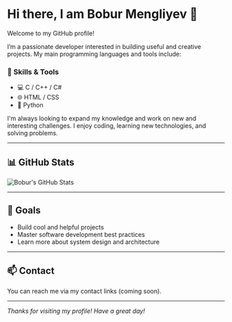 # Hi there, I am Bobur Mengliyev 👋

Welcome to my GitHub profile!

I’m a passionate developer interested in building useful and creative projects. My main programming languages and tools include:

### 🧰 Skills & Tools
- 💻 C / C++ / C#
- 🌐 HTML / CSS
- 🐍 Python

I'm always looking to expand my knowledge and work on new and interesting challenges. I enjoy coding, learning new technologies, and solving problems.

---

## 📊 GitHub Stats

![Bobur's GitHub Stats](https://github-readme-stats.vercel.app/api?username=Bobur%20Mengliyev&show_icons=true&theme=tokyonight&hide_border=true)

---

## 🚀 Goals
- Build cool and helpful projects
- Master software development best practices
- Learn more about system design and architecture

---

## 📫 Contact
You can reach me via my contact links (coming soon).

---

_Thanks for visiting my profile! Have a great day!_
